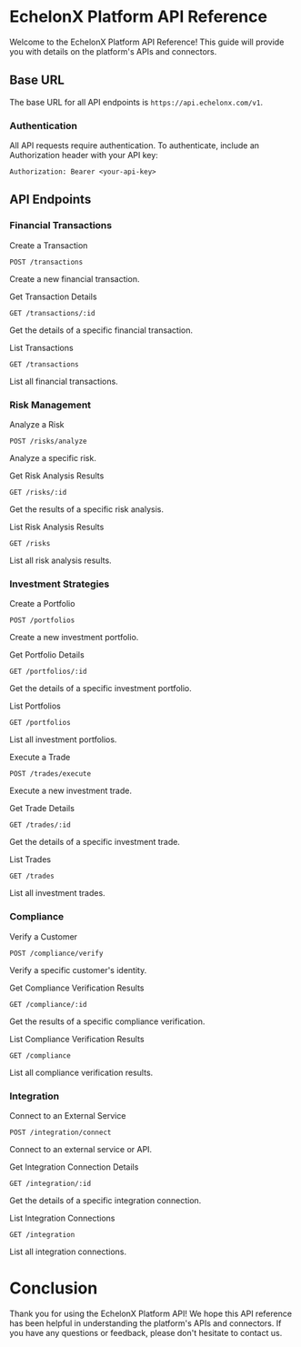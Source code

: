 # EchelonX Platform API Reference

Welcome to the EchelonX Platform API Reference! This guide will provide you with details on the platform's APIs and connectors.

## Base URL

The base URL for all API endpoints is `https://api.echelonx.com/v1`.

### Authentication

All API requests require authentication. To authenticate, include an Authorization header with your API key:
```
Authorization: Bearer <your-api-key>
```
## API Endpoints

### Financial Transactions

Create a Transaction

`POST /transactions`

Create a new financial transaction.

Get Transaction Details

`GET /transactions/:id`

Get the details of a specific financial transaction.

List Transactions

`GET /transactions`

List all financial transactions.

### Risk Management

Analyze a Risk

`POST /risks/analyze`

Analyze a specific risk.

Get Risk Analysis Results

`GET /risks/:id`

Get the results of a specific risk analysis.

List Risk Analysis Results

`GET /risks`

List all risk analysis results.

### Investment Strategies

Create a Portfolio

`POST /portfolios`

Create a new investment portfolio.

Get Portfolio Details

`GET /portfolios/:id`

Get the details of a specific investment portfolio.

List Portfolios

`GET /portfolios`

List all investment portfolios.

Execute a Trade

`POST /trades/execute`

Execute a new investment trade.

Get Trade Details

`GET /trades/:id`

Get the details of a specific investment trade.

List Trades

`GET /trades`

List all investment trades.

### Compliance

Verify a Customer

`POST /compliance/verify`

Verify a specific customer's identity.

Get Compliance Verification Results

`GET /compliance/:id`

Get the results of a specific compliance verification.

List Compliance Verification Results

`GET /compliance`

List all compliance verification results.

### Integration

Connect to an External Service

`POST /integration/connect`

Connect to an external service or API.

Get Integration Connection Details

`GET /integration/:id`

Get the details of a specific integration connection.

List Integration Connections

`GET /integration`

List all integration connections.

# Conclusion

Thank you for using the EchelonX Platform API! We hope this API reference has been helpful in understanding the platform's APIs and connectors. If you have any questions or feedback, please don't hesitate to contact us.

